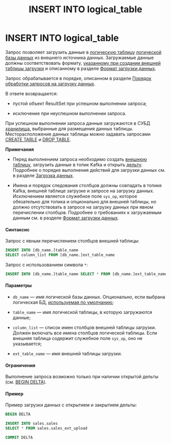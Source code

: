 ﻿---
layout: default
title: INSERT INTO logical_table
nav_order: 25
parent: Запросы SQL+
grand_parent: Справочная информация
has_children: false
has_toc: false
---

INSERT INTO logical_table
=========================

Запрос позволяет загрузить данные в [логическую таблицу](../../../Обзор_понятий_компонентов_и_связей/Основные_понятия/Логическая_таблица/Логическая_таблица.md) 
[логической базы данных](../../../Обзор_понятий_компонентов_и_связей/Основные_понятия/Логическая_база_данных/Логическая_база_данных.md) 
из внешнего источника данных. Загружаемые данные должны соответствовать формату, 
[указанному при создании внешней таблицы загрузки](../CREATE_UPLOAD_EXTERNAL_TABLE/CREATE_UPLOAD_EXTERNAL_TABLE.md) и описанному 
в разделе [Формат загрузки данных](../../Формат_загрузки_данных/Формат_загрузки_данных.md).

Запрос обрабатывается в порядке, описанном в разделе [Порядок обработки запросов на загрузку данных](../../../Обзор_понятий_компонентов_и_связей/Связи_с_другими_системами_и_компонентами/Порядок_обработки_запросов_на_загрузку_данных/Порядок_обработки_запросов_на_загрузку_данных.md).

В ответе возвращается:

*   пустой объект ResultSet при успешном выполнении запроса;

*   исключение при неуспешном выполнении запроса.

При успешном выполнении запроса данные загружаются в СУБД [хранилища](../../../Обзор_понятий_компонентов_и_связей/Основные_понятия/Хранилище_данных/Хранилище_данных.md), 
выбранные для размещения данных таблицы. Месторасположение данных таблицы можно задавать запросами 
[CREATE TABLE](../CREATE_TABLE/CREATE_TABLE.md) и [DROP TABLE](../DROP_TABLE/DROP_TABLE.md).

**Примечания**

*   Перед выполнением запроса необходимо создать [внешнюю таблицу](../../../Обзор_понятий_компонентов_и_связей/Основные_понятия/Внешняя_таблица/Внешняя_таблица.md), 
    загрузить данные в топик Kafka и открыть [дельту](../../../Обзор_понятий_компонентов_и_связей/Основные_понятия/Дельта/Дельта.md). 
    Подробнее о порядке выполнения действий для загрузки данных см. в разделе [Загрузка данных](../../../Работа_с_системой/Загрузка_данных/Загрузка_данных.md).

*   Имена и порядок следования столбцов должны совпадать в топике Kafka, внешней таблице загрузке и 
    запросе на загрузку данных. Исключением является служебное поле `sys_op`, которое обязательно 
    для топика и опционально для внешней таблицы, но должно отсутствовать в запросе на загрузку данных 
    при явном перечислении столбцов. Подробнее о требованиях к загружаемым данным см. в разделе 
    [Формат загрузки данных](../../Формат_загрузки_данных/Формат_загрузки_данных.md).

#### Синтаксис

Запрос с явным перечислением столбцов внешней таблицы:
```sql
INSERT INTO [db_name.]table_name
SELECT column_list FROM [db_name.]ext_table_name
```
Запрос с использованием символа `*`:
```sql
INSERT INTO [db_name.]table_name SELECT * FROM [db_name.]ext_table_name
```
#### Параметры

*   `db_name` — имя логической базы данных. Опционально, если выбрана логическая БД, 
    [используемая по умолчанию](../../../Работа_с_системой/Другие_функции/Определение_логической_БД_по_умолчанию/Определение_логической_БД_по_умолчанию.md);

*   `table_name` — имя логической таблицы, в которую загружаются данные;

*   `column_list` — список имен столбцов внешней таблицы загрузки. Должен включать все имена столбцов 
    логической таблицы. Если внешняя таблица содержит служебное поле `sys_op`, оно не указывается;

*   `ext_table_name` — имя внешней таблицы загрузки.

#### Ограничения

Выполнение запроса возможно только при наличии открытой дельты 
(см. [BEGIN DELTA](../BEGIN_DELTA/BEGIN_DELTA.md)).

#### Пример

Пример загрузки данных с открытием и закрытием дельты:
```sql
BEGIN DELTA

INSERT INTO sales.sales
SELECT * FROM sales.sales_ext_upload

COMMIT DELTA
```